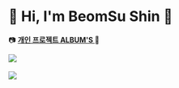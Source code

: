 

 
# 🛫 Hi, I'm BeomSu Shin 🛬

 📷 [<strong>개인 프로젝트 ALBUM'S </strong>](http://3.38.214.0/) 📸 
 
  <img align="left" src="https://github-readme-stats.vercel.app/api/top-langs/?username=bum2us&theme=dracula&exclude_repo=clone-web-scrapper,clone-zoom&hide=Procfile&layout=com"/>
  <br><br>
  <img align="left" src="https://github-readme-stats.vercel.app/api?username=bum2us&show_icons=true&theme=dracula"/>  
 

